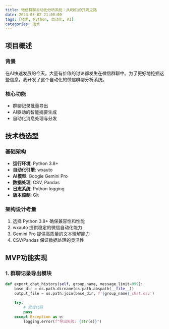 ```yaml
---
title: 微信群聊自动化分析系统：从0到1的开发之路
date: 2024-03-02 21:00:00
tags: [技术, Python, 自动化, AI]
categories: 技术
---
```


## 项目概述

### 背景
在AI快速发展的今天，大量有价值的讨论都发生在微信群聊中。为了更好地挖掘这些信息，我开发了这个自动化的微信群聊分析系统。

### 核心功能
- 群聊记录批量导出
- AI驱动的智能摘要生成
- 自动化消息处理与分发

## 技术栈选型

### 基础架构
- **运行环境**: Python 3.8+
- **自动化引擎**: wxauto
- **AI模型**: Google Gemini Pro
- **数据处理**: CSV, Pandas
- **日志系统**: Python logging
- **版本控制**: Git

### 架构设计考量
1. 选择 Python 3.8+ 确保兼容性和性能
2. wxauto 提供稳定的微信自动化能力
3. Gemini Pro 提供高质量的文本理解能力
4. CSV/Pandas 保证数据处理的灵活性

## MVP功能实现

### 1. 群聊记录导出模块
```python
def export_chat_history(self, group_name, message_limit=999):
    base_dir = os.path.dirname(os.path.abspath(__file__))
    output_file = os.path.join(base_dir, f'{group_name}_chat.csv')
    
    try:
        # 实现代码
        pass
    except Exception as e:
        logging.error(f"导出失败: {str(e)}")